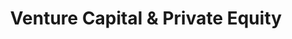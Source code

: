 ---
title: Venture Capital & Private Equity
slug: venture-capital-private-equity
taxonomy:
	tag: industry
content:
    items:
        '@taxonomy.industry': venture-capital-private-equity
    order:
        by: date
        dir: desc
---